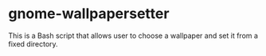 # gnome-wallpapersetter
This is a Bash script that allows user to choose a wallpaper and set it from a fixed directory.
